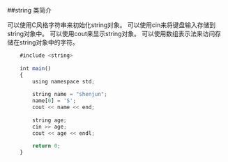##string 类简介

可以使用C风格字符串来初始化string对象。
可以使用cin来将键盘输入存储到string对象中。
可以使用cout来显示string对象。
可以使用数组表示法来访问存储在string对象中的字符。

```javascript
    #include <string>
    
    int main()
    {
        using namespace std;
        
        string name = "shenjun";
        name[0] = 'S';
        cout << name << end;
    
        string age;
        cin >> age;
        cout << age << endl; 
        
        return 0;
    }
```